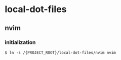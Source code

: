 # local-dot-files

## nvim 

### initialization

```
$ ln -s /{PROJECT_ROOT}/local-dot-files/nvim nvim
```
